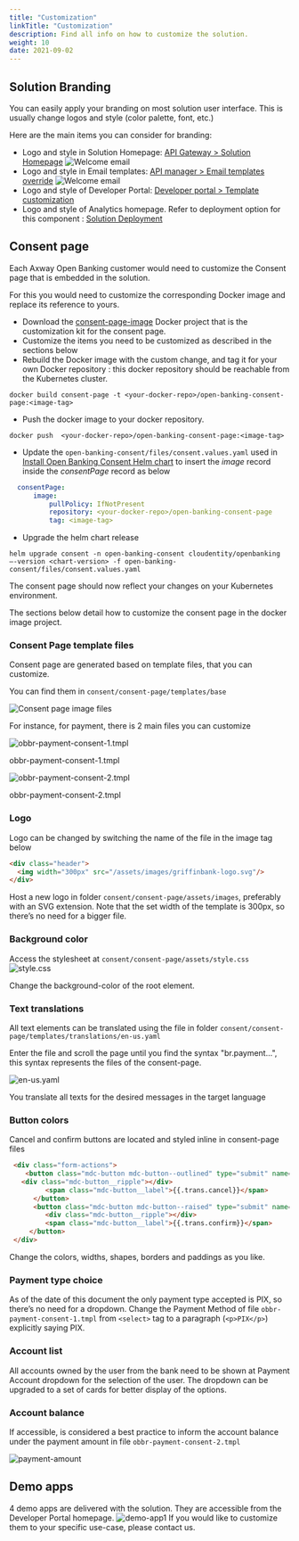```yaml
---
title: "Customization"
linkTitle: "Customization"
description: Find all info on how to customize the solution.
weight: 10
date: 2021-09-02
---
```



## Solution Branding

You can easily apply your branding on most solution user interface.
This is usually change logos and style (color palette, font, etc.)

Here are the main items you can consider for branding:

* Logo and style in Solution Homepage: [API Gateway > Solution Homepage](/docs/deployment/configuration/api-gateway#solution-Homepage)
    ![Welcome email](/Images/homepage.png)
* Logo and style in Email templates: [API manager > Email templates override](/docs/deployment/configuration/api-manager#email-templates-override)
    ![Welcome email](/Images/welcome-email.png)
* Logo and style of Developer Portal: [Developer portal > Template customization](/docs/configuration/portal/#template-customization)
* Logo and style of Analytics homepage. Refer to deployment option for this component : [Solution Deployment](/docs/deployment/installation)

## Consent page

Each Axway Open Banking customer would need to customize the Consent page that is embedded in the solution.

For this you would need to customize the corresponding Docker image and replace its reference to yours.

* Download the [consent-page-image](/sample-files/consent-page-image.zip) Docker project that is the customization kit for the consent page.
* Customize the items you need to be customized as described in the sections below
* Rebuild the Docker image with the custom change, and tag it for your own Docker repository : this docker repository should be reachable from the Kubernetes cluster.

```console
docker build consent-page -t <your-docker-repo>/open-banking-consent-page:<image-tag>
```

* Push the docker image to your docker repository.

```console
docker push  <your-docker-repo>/open-banking-consent-page:<image-tag>
```

* Update the `open-banking-consent/files/consent.values.yaml` used in [Install Open Banking Consent Helm chart](/docs/deployment/installation/cloudentity#install-open-banking-consent-helm-chart) to  insert the _image_ record inside the _consentPage_ record as below

```yaml
  consentPage: 
      image: 
          pullPolicy: IfNotPresent  
          repository: <your-docker-repo>/open-banking-consent-page
          tag: <image-tag>
```

* Upgrade the helm chart release

```console
helm upgrade consent -n open-banking-consent cloudentity/openbanking –-version <chart-version> -f open-banking-consent/files/consent.values.yaml
```

The consent page should now reflect your changes on your Kubernetes environment.

The sections below detail how to customize the consent page in the docker image project.

### Consent Page template files

Consent page are generated based on template files, that you can customize.

You can find them in `consent/consent-page/templates/base`

![Consent page image files](/Images/consent-page-files.png)

For instance, for payment, there is 2 main files you can customize

![obbr-payment-consent-1.tmpl](/Images/consent-page-obbr-payment1.png)

obbr-payment-consent-1.tmpl

![obbr-payment-consent-2.tmpl](/Images/consent-page-obbr-payment2.png)

obbr-payment-consent-2.tmpl

### Logo

Logo can be changed by switching the name of the file in the image tag below

```html
<div class="header">
  <img width="300px" src="/assets/images/griffinbank-logo.svg"/>
</div>
```

Host a new logo in folder `consent/consent-page/assets/images`, preferably with an SVG extension.
Note that the set width of the template is 300px, so there’s no need for a bigger file.

### Background color

Access the stylesheet at `consent/consent-page/assets/style.css`
![style.css](/Images/consent-page-css.png)

Change the background-color of the root element.

### Text translations

All text elements can be translated using the file in folder `consent/consent-page/templates/translations/en-us.yaml`

Enter the file and scroll the page until you find the syntax "br.payment...", this syntax represents the files of the consent-page.

![en-us.yaml](/Images/consent-page-language.png)

You translate all texts for the desired messages in the target language

### Button colors

Cancel and confirm buttons are located and styled inline in consent-page files

```html
 <div class="form-actions">
 	<button class="mdc-button mdc-button--outlined" type="submit" name="action" value="deny" style="height: 48px; padding: 12px 24px; color: #002D4C; border-color: #002D4C">
   <div class="mdc-button__ripple"></div>
         <span class="mdc-button__label">{{.trans.cancel}}</span>
      </button>
      <button class="mdc-button mdc-button--raised" type="submit" name="action" value="continue" style="height: 48px; padding: 12px 24px; margin-left: 8px; background: #DC1B37">
         <div class="mdc-button__ripple"></div>
         <span class="mdc-button__label">{{.trans.confirm}}</span>
     </button>
 </div>
```

Change the colors, widths, shapes, borders and paddings as you like.

### Payment type choice

As of the date of this document the only payment type accepted is PIX, so there’s no need for a dropdown.
Change the Payment Method of file `obbr-payment-consent-1.tmpl` from `<select>` tag to a paragraph (`<p>PIX</p>`) explicitly saying PIX.

### Account list

All accounts owned by the user from the bank need to be shown at Payment Account dropdown for the selection of the user. 
The dropdown can be upgraded to a set of cards for better display of the options.

### Account balance

If accessible, is considered a best practice to inform the account balance under the payment amount in file `obbr-payment-consent-2.tmpl`

![payment-amount](/Images/consent-page-payment-amount.png)

## Demo apps

4 demo apps are delivered with the solution. They are accessible from the Developer Portal homepage.
![demo-app1](/Images/demo-app1.png)
If you would like to customize them to your specific use-case, please contact us.
